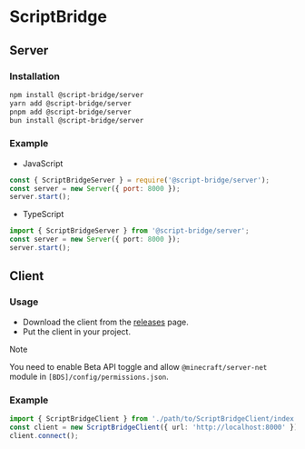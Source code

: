 # ScriptBridge
## Server
### Installation
```bash
npm install @script-bridge/server
yarn add @script-bridge/server
pnpm add @script-bridge/server
bun install @script-bridge/server
```

### Example
- JavaScript
```javascript
const { ScriptBridgeServer } = require('@script-bridge/server');
const server = new Server({ port: 8000 });
server.start();
```

- TypeScript
```typescript
import { ScriptBridgeServer } from '@script-bridge/server';
const server = new Server({ port: 8000 });
server.start();
```

## Client
### Usage
- Download the client from the [releases](https://github.com/tutinoko2048/ScriptBridge/releases) page.
- Put the client in your project.

> [!NOTE]
> You need to enable Beta API toggle and allow `@minecraft/server-net` module in `[BDS]/config/permissions.json`.

### Example
```typescript
import { ScriptBridgeClient } from './path/to/ScriptBridgeClient/index';
const client = new ScriptBridgeClient({ url: 'http://localhost:8000' });
client.connect();
```